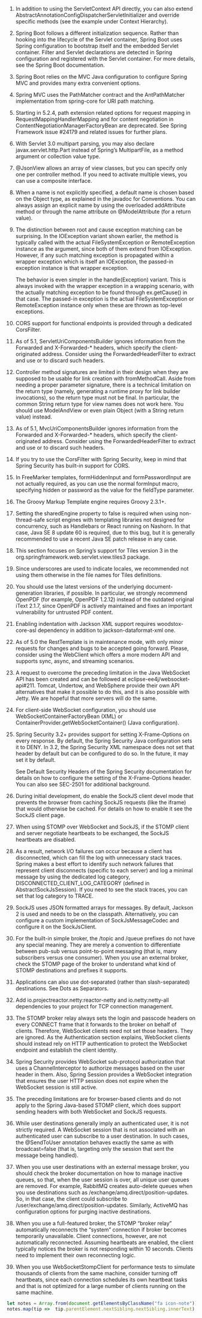 1. In addition to using the ServletContext API directly, you can also extend AbstractAnnotationConfigDispatcherServletInitializer and override specific methods (see the example under Context Hierarchy).
1. Spring Boot follows a different initialization sequence. Rather than hooking into the lifecycle of the Servlet container, Spring Boot uses Spring configuration to bootstrap itself and the embedded Servlet container. Filter and Servlet declarations are detected in Spring configuration and registered with the Servlet container. For more details, see the Spring Boot documentation.
1. Spring Boot relies on the MVC Java configuration to configure Spring MVC and provides many extra convenient options.
1. Spring MVC uses the PathMatcher contract and the AntPathMatcher implementation from spring-core for URI path matching.
1. Starting in 5.2.4, path extension related options for request mapping in RequestMappingHandlerMapping and for content negotiation in ContentNegotiationManagerFactoryBean are deprecated. See Spring Framework issue #24179 and related issues for further plans.
1. With Servlet 3.0 multipart parsing, you may also declare javax.servlet.http.Part instead of Spring’s MultipartFile, as a method argument or collection value type.
1. @JsonView allows an array of view classes, but you can specify only one per controller method. If you need to activate multiple views, you can use a composite interface.
1. When a name is not explicitly specified, a default name is chosen based on the Object type, as explained in the javadoc for Conventions. You can always assign an explicit name by using the overloaded addAttribute method or through the name attribute on @ModelAttribute (for a return value).
1. The distinction between root and cause exception matching can be surprising. 
  In the IOException variant shown earlier, the method is typically called with the actual FileSystemException or RemoteException instance as the argument, since both of them extend from IOException. However, if any such matching exception is propagated within a wrapper exception which is itself an IOException, the passed-in exception instance is that wrapper exception.

    The behavior is even simpler in the handle(Exception) variant. This is always invoked with the wrapper exception in a wrapping scenario, with the actually matching exception to be found through ex.getCause() in that case. The passed-in exception is the actual FileSystemException or RemoteException instance only when these are thrown as top-level exceptions.
1. CORS support for functional endpoints is provided through a dedicated CorsFilter.
1. As of 5.1, ServletUriComponentsBuilder ignores information from the Forwarded and X-Forwarded-* headers, which specify the client-originated address. Consider using the ForwardedHeaderFilter to extract and use or to discard such headers.
1. Controller method signatures are limited in their design when they are supposed to be usable for link creation with fromMethodCall. Aside from needing a proper parameter signature, there is a technical limitation on the return type (namely, generating a runtime proxy for link builder invocations), so the return type must not be final. In particular, the common String return type for view names does not work here. You should use ModelAndView or even plain Object (with a String return value) instead.
1. As of 5.1, MvcUriComponentsBuilder ignores information from the Forwarded and X-Forwarded-* headers, which specify the client-originated address. Consider using the ForwardedHeaderFilter to extract and use or to discard such headers.
1. If you try to use the CorsFilter with Spring Security, keep in mind that Spring Security has built-in support for CORS.
1. In FreeMarker templates, formHiddenInput and formPasswordInput are not actually required, as you can use the normal formInput macro, specifying hidden or password as the value for the fieldType parameter.
1. The Groovy Markup Template engine requires Groovy 2.3.1+.
1. Setting the sharedEngine property to false is required when using non-thread-safe script engines with templating libraries not designed for concurrency, such as Handlebars or React running on Nashorn. In that case, Java SE 8 update 60 is required, due to this bug, but it is generally recommended to use a recent Java SE patch release in any case.
1. This section focuses on Spring’s support for Tiles version 3 in the org.springframework.web.servlet.view.tiles3 package.
1. Since underscores are used to indicate locales, we recommended not using them otherwise in the file names for Tiles definitions.
1. You should use the latest versions of the underlying document-generation libraries, if possible. In particular, we strongly recommend OpenPDF (for example, OpenPDF 1.2.12) instead of the outdated original iText 2.1.7, since OpenPDF is actively maintained and fixes an important vulnerability for untrusted PDF content.
1. Enabling indentation with Jackson XML support requires woodstox-core-asl dependency in addition to jackson-dataformat-xml one.
1. As of 5.0 the RestTemplate is in maintenance mode, with only minor requests for changes and bugs to be accepted going forward. Please, consider using the WebClient which offers a more modern API and supports sync, async, and streaming scenarios.
1. A request to overcome the preceding limitation in the Java WebSocket API has been created and can be followed at eclipse-ee4j/websocket-api#211. Tomcat, Undertow, and WebSphere provide their own API alternatives that make it possible to do this, and it is also possible with Jetty. We are hopeful that more servers will do the same.
1. For client-side WebSocket configuration, you should use WebSocketContainerFactoryBean (XML) or ContainerProvider.getWebSocketContainer() (Java configuration).
1. Spring Security 3.2+ provides support for setting X-Frame-Options on every response. By default, the Spring Security Java configuration sets it to DENY. In 3.2, the Spring Security XML namespace does not set that header by default but can be configured to do so. In the future, it may set it by default.

    See Default Security Headers of the Spring Security documentation for details on how to configure the setting of the X-Frame-Options header. You can also see SEC-2501 for additional background.
1. During initial development, do enable the SockJS client devel mode that prevents the browser from caching SockJS requests (like the iframe) that would otherwise be cached. For details on how to enable it see the SockJS client page.
1. When using STOMP over WebSocket and SockJS, if the STOMP client and server negotiate heartbeats to be exchanged, the SockJS heartbeats are disabled.
1. As a result, network I/O failures can occur because a client has disconnected, which can fill the log with unnecessary stack traces. Spring makes a best effort to identify such network failures that represent client disconnects (specific to each server) and log a minimal message by using the dedicated log category, DISCONNECTED_CLIENT_LOG_CATEGORY (defined in AbstractSockJsSession). If you need to see the stack traces, you can set that log category to TRACE.
1. SockJS uses JSON formatted arrays for messages. By default, Jackson 2 is used and needs to be on the classpath. Alternatively, you can configure a custom implementation of SockJsMessageCodec and configure it on the SockJsClient.
1. For the built-in simple broker, the /topic and /queue prefixes do not have any special meaning. They are merely a convention to differentiate between pub-sub versus point-to-point messaging (that is, many subscribers versus one consumer). When you use an external broker, check the STOMP page of the broker to understand what kind of STOMP destinations and prefixes it supports.
1. Applications can also use dot-separated (rather than slash-separated) destinations. See Dots as Separators.
1. Add io.projectreactor.netty:reactor-netty and io.netty:netty-all dependencies to your project for TCP connection management.
1. The STOMP broker relay always sets the login and passcode headers on every CONNECT frame that it forwards to the broker on behalf of clients. Therefore, WebSocket clients need not set those headers. They are ignored. As the Authentication section explains, WebSocket clients should instead rely on HTTP authentication to protect the WebSocket endpoint and establish the client identity.
1. Spring Security provides WebSocket sub-protocol authorization that uses a ChannelInterceptor to authorize messages based on the user header in them. Also, Spring Session provides a WebSocket integration that ensures the user HTTP session does not expire when the WebSocket session is still active.
1. The preceding limitations are for browser-based clients and do not apply to the Spring Java-based STOMP client, which does support sending headers with both WebSocket and SockJS requests.
1. While user destinations generally imply an authenticated user, it is not strictly required. A WebSocket session that is not associated with an authenticated user can subscribe to a user destination. In such cases, the @SendToUser annotation behaves exactly the same as with broadcast=false (that is, targeting only the session that sent the message being handled).
1. When you use user destinations with an external message broker, you should check the broker documentation on how to manage inactive queues, so that, when the user session is over, all unique user queues are removed. For example, RabbitMQ creates auto-delete queues when you use destinations such as /exchange/amq.direct/position-updates. So, in that case, the client could subscribe to /user/exchange/amq.direct/position-updates. Similarly, ActiveMQ has configuration options for purging inactive destinations.
1. When you use a full-featured broker, the STOMP “broker relay” automatically reconnects the “system” connection if broker becomes temporarily unavailable. Client connections, however, are not automatically reconnected. Assuming heartbeats are enabled, the client typically notices the broker is not responding within 10 seconds. Clients need to implement their own reconnecting logic.
1. When you use WebSocketStompClient for performance tests to simulate thousands of clients from the same machine, consider turning off heartbeats, since each connection schedules its own heartbeat tasks and that is not optimized for a large number of clients running on the same machine.
```javascript
let notes = Array.from(document.getElementsByClassName("fa icon-note"))
notes.map(tip =>  tip.parentElement.nextSibling.nextSibling.innerText).filter(t => t.indexOf("See the")==-1).filter(t => t.indexOf("in the appendix")==-1).join("\r\n1. ")
```